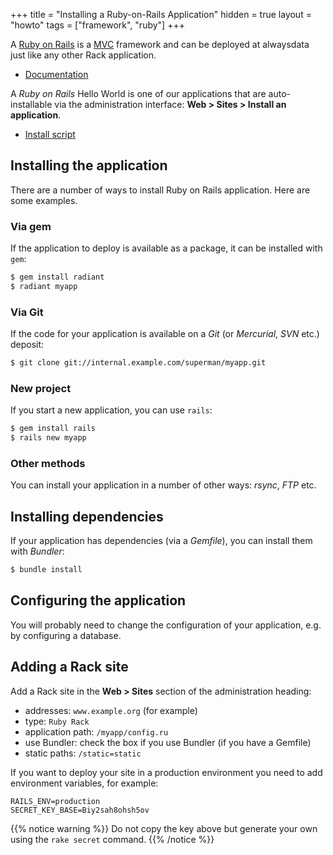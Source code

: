 +++
title = "Installing a Ruby-on-Rails Application"
hidden = true
layout = "howto"
tags = ["framework", "ruby"]
+++

A [Ruby on Rails](http://rubyonrails.org/) is a [MVC](https://en.wikipedia.org/wiki/Model%E2%80%93view%E2%80%93controller) framework and can be deployed at alwaysdata just like any other Rack application.

- [Documentation](https://guides.rubyonrails.org/)

A *Ruby on Rails* Hello World is one of our applications that are auto-installable via the administration interface: **Web > Sites > Install an application**.

- [Install script](https://admin.alwaysdata.com/site/application/script/30/detail/)

## Installing the application

There are a number of ways to install Ruby on Rails application. Here are some examples.

### Via gem

If the application to deploy is available as a package, it can be installed with `gem`:

```sh
$ gem install radiant
$ radiant myapp
```

### Via Git

If the code for your application is available on a *Git* (or *Mercurial*, *SVN* etc.) deposit:

```sh
$ git clone git://internal.example.com/superman/myapp.git
```

### New project

If you start a new application, you can use `rails`:

```sh
$ gem install rails
$ rails new myapp
```

### Other methods

You can install your application in a number of other ways: *rsync*, *FTP* etc.

## Installing dependencies

If your application has dependencies (via a *Gemfile*), you can install them with *Bundler*:

```sh
$ bundle install
```

## Configuring the application

You will probably need to change the configuration of your application, e.g. by configuring a database.

## Adding a Rack site

Add a Rack site in the **Web > Sites** section of the administration heading:

- addresses: `www.example.org` (for example)
- type: `Ruby Rack`
- application path: `/myapp/config.ru`
- use Bundler: check the box if you use Bundler (if you have a Gemfile)
- static paths: `/static=static`

If you want to deploy your site in a production environment you need to add environment variables, for example:

```
RAILS_ENV=production
SECRET_KEY_BASE=Biy2sah8ohsh5ov
```

{{% notice warning %}}
Do not copy the key above but generate your own using the `rake secret` command.
{{% /notice %}}
